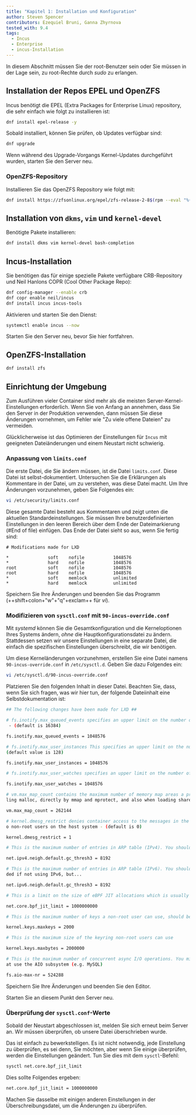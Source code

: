 ```yaml
---
title: "Kapitel 1: Installation und Konfiguration"
author: Steven Spencer
contributors: Ezequiel Bruni, Ganna Zhyrnova
tested_with: 9.4
tags:
  - Incus
  - Enterprise
  - incus-Installation
---
```


In diesem Abschnitt müssen Sie der root-Benutzer sein oder Sie müssen in der Lage sein, zu root-Rechte durch _sudo_ zu erlangen.

## Installation der Repos EPEL und OpenZFS

Incus benötigt die EPEL (Extra Packages for Enterprise Linux) repository, die sehr einfach wie folgt zu installieren ist:

```bash
dnf install epel-release -y
```

Sobald installiert, können Sie prüfen, ob Updates verfügbar sind:

```bash
dnf upgrade
```

Wenn während des Upgrade-Vorgangs Kernel-Updates durchgeführt wurden, starten Sie den Server neu.

### OpenZFS-Repository

Installieren Sie das OpenZFS Repository wie folgt mit:

```bash
dnf install https://zfsonlinux.org/epel/zfs-release-2-8$(rpm --eval "%{dist}").noarch.rpm
```

## Installation von `dkms`, `vim` und `kernel-devel`

Benötigte Pakete installieren:

```bash
dnf install dkms vim kernel-devel bash-completion
```

## Incus-Installation

Sie benötigen das für einige spezielle Pakete verfügbare CRB-Repository und Neil Hanlons COPR (Cool Other Package Repo):

```bash
dnf config-manager --enable crb
dnf copr enable neil/incus
dnf install incus incus-tools
```

Aktivieren und starten Sie den Dienst:

```bash
systemctl enable incus --now
```

Starten Sie den Server neu, bevor Sie hier fortfahren.

## OpenZFS-Installation

```bash
dnf install zfs
```

## Einrichtung der Umgebung

Zum Ausführen vieler Container sind mehr als die meisten Server-Kernel-Einstellungen erforderlich. Wenn Sie von Anfang an annehmen, dass Sie den Server in der Produktion verwenden, dann müssen Sie diese Änderungen vornehmen, um Fehler wie "Zu viele offene Dateien" zu vermeiden.

Glücklicherweise ist das Optimieren der Einstellungen für `Incus` mit geeigneten Dateiänderungen und einem Neustart nicht schwierig.

### Anpassung von `limits.conf`

Die erste Datei, die Sie ändern müssen, ist die Datei `limits.conf`. Diese Datei ist selbst-dokumentiert. Untersuchen Sie die Erklärungen als Kommentare in der Datei, um zu verstehen, was diese Datei macht. Um Ihre Änderungen vorzunehmen, geben Sie Folgendes ein:

```bash
vi /etc/security/limits.conf
```

Diese gesamte Datei besteht aus Kommentaren und zeigt unten die aktuellen Standardeinstellungen. Sie müssen Ihre benutzerdefinierten Einstellungen in den leeren Bereich über dem Ende der Dateimarkierung (#End of file) einfügen. Das Ende der Datei sieht so aus, wenn Sie fertig sind:

```text
# Modifications made for LXD

*               soft    nofile           1048576
*               hard    nofile           1048576
root            soft    nofile           1048576
root            hard    nofile           1048576
*               soft    memlock          unlimited
*               hard    memlock          unlimited
```

Speichern Sie Ihre Änderungen und beenden Sie das Programm (++shift+colon+"w"+"q"+exclam++ für _vi_).

### Modifizieren von `sysctl.conf` mit `90-incus-override.conf`

Mit _systemd_ können Sie die Gesamtkonfiguration und die Kerneloptionen Ihres Systems ändern, _ohne_ die Hauptkonfigurationsdatei zu ändern. Stattdessen setzen wir unsere Einstellungen in eine separate Datei, die einfach die spezifischen Einstellungen überschreibt, die wir benötigen.

Um diese Kerneländerungen vorzunehmen, erstellen Sie eine Datei namens `90-incus-override.conf` in `/etc/sysctl.d`. Geben Sie dazu Folgendes ein:

```bash
vi /etc/sysctl.d/90-incus-override.conf
```

Platzieren Sie den folgenden Inhalt in dieser Datei. Beachten Sie, dass, wenn Sie sich fragen, was wir hier tun, der folgende Dateiinhalt eine Selbstdokumentation ist:

```bash
## The following changes have been made for LXD ##

# fs.inotify.max_queued_events specifies an upper limit on the number of events that can be queued to the corresponding inotify instance
 - (default is 16384)

fs.inotify.max_queued_events = 1048576

# fs.inotify.max_user_instances This specifies an upper limit on the number of inotify instances that can be created per real user ID -
(default value is 128)

fs.inotify.max_user_instances = 1048576

# fs.inotify.max_user_watches specifies an upper limit on the number of watches that can be created per real user ID - (default is 8192)

fs.inotify.max_user_watches = 1048576

# vm.max_map_count contains the maximum number of memory map areas a process may have. Memory map areas are used as a side-effect of cal
ling malloc, directly by mmap and mprotect, and also when loading shared libraries - (default is 65530)

vm.max_map_count = 262144

# kernel.dmesg_restrict denies container access to the messages in the kernel ring buffer. Please note that this also will deny access t
o non-root users on the host system - (default is 0)

kernel.dmesg_restrict = 1

# This is the maximum number of entries in ARP table (IPv4). You should increase this if you create over 1024 containers.

net.ipv4.neigh.default.gc_thresh3 = 8192

# This is the maximum number of entries in ARP table (IPv6). You should increase this if you plan to create over 1024 containers.Not nee
ded if not using IPv6, but...

net.ipv6.neigh.default.gc_thresh3 = 8192

# This is a limit on the size of eBPF JIT allocations which is usually set to PAGE_SIZE * 40000. Set this to 1000000000 if you are running Rocky Linux 9.x

net.core.bpf_jit_limit = 1000000000

# This is the maximum number of keys a non-root user can use, should be higher than the number of containers

kernel.keys.maxkeys = 2000

# This is the maximum size of the keyring non-root users can use

kernel.keys.maxbytes = 2000000

# This is the maximum number of concurrent async I/O operations. You might need to increase it further if you have a lot of workloads th
at use the AIO subsystem (e.g. MySQL)

fs.aio-max-nr = 524288
```

Speichern Sie Ihre Änderungen und beenden Sie den Editor.

Starten Sie an diesem Punkt den Server neu.

### Überprüfung der `sysctl.conf`-Werte

Sobald der Neustart abgeschlossen ist, melden Sie sich erneut beim Server an. Wir müssen überprüfen, ob unsere Datei überschrieben wurde.

Das ist einfach zu bewerkstelligen. Es ist nicht notwendig, jede Einstellung zu überprüfen, es sei denn, Sie möchten, aber wenn Sie einige überprüfen, werden die Einstellungen geändert. Tun Sie dies mit dem `sysctl`-Befehl:

```bash
sysctl net.core.bpf_jit_limit
```

Dies sollte Folgendes ergeben:

```bash
net.core.bpf_jit_limit = 1000000000 
```

Machen Sie dasselbe mit einigen anderen Einstellungen in der Überschreibungsdatei, um die Änderungen zu überprüfen.
